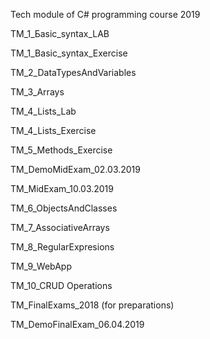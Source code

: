 Tech module of C# programming course 2019

TM_1_Бasic_syntax_LAB

TM_1_Basic_syntax_Exercise

TM_2_DataTypesAndVariables

TM_3_Arrays

TM_4_Lists_Lab

TM_4_Lists_Exercise

TM_5_Methods_Exercise

TM_DemoMidExam_02.03.2019

TM_MidExam_10.03.2019

TM_6_ObjectsАndClasses

TM_7_AssociativeArrays

TM_8_RegularExpresions

TM_9_WebApp

TM_10_CRUD Operations

TM_FinalExams_2018 (for preparations)

TM_DemoFinalExam_06.04.2019 
